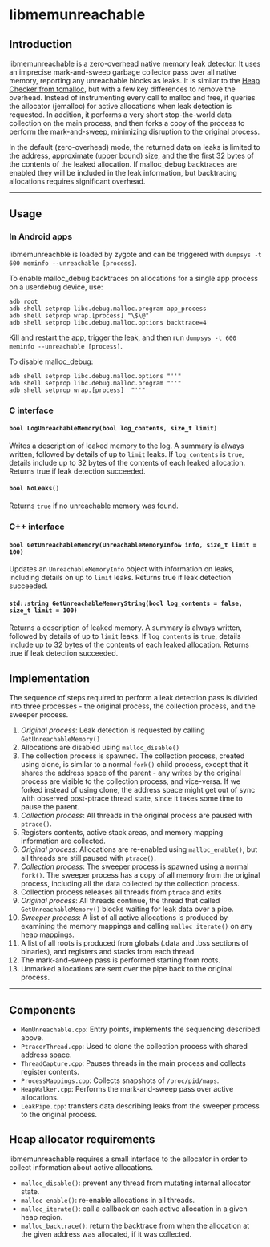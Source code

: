 libmemunreachable
================

Introduction
--------------
libmemunreachable is a zero-overhead native memory leak detector.  It uses an imprecise mark-and-sweep garbage collector pass over all native memory, reporting any unreachable blocks as leaks.  It is similar to the [Heap Checker from tcmalloc](http://htmlpreview.github.io/?https://github.com/gperftools/gperftools/blob/master/doc/heap_checker.html), but with a few key differences to remove the overhead.  Instead of instrumenting every call to malloc and free, it queries the allocator (jemalloc) for active allocations when leak detection is requested.  In addition, it performs a very short stop-the-world data collection on the main process, and then forks a copy of the process to perform the mark-and-sweep, minimizing disruption to the original process.

In the default (zero-overhead) mode, the returned data on leaks is limited to the address, approximate (upper bound) size, and the the first 32 bytes of the contents of the leaked allocation.  If malloc_debug backtraces are enabled they will be included in the leak information, but backtracing allocations requires significant overhead.

----------

Usage
-------

### In Android apps ###

libmemunreachble is loaded by zygote and can be triggered with `dumpsys -t 600 meminfo --unreachable [process]`.

To enable malloc\_debug backtraces on allocations for a single app process on a userdebug device, use:
```
adb root
adb shell setprop libc.debug.malloc.program app_process
adb shell setprop wrap.[process] "\$\@"
adb shell setprop libc.debug.malloc.options backtrace=4
```

Kill and restart the app, trigger the leak, and then run `dumpsys -t 600 meminfo --unreachable [process]`.

To disable malloc\_debug:
```
adb shell setprop libc.debug.malloc.options "''"
adb shell setprop libc.debug.malloc.program "''"
adb shell setprop wrap.[process]  "''"
```

### C interface ###

#### `bool LogUnreachableMemory(bool log_contents, size_t limit)` ####
Writes a description of leaked memory to the log.  A summary is always written, followed by details of up to `limit` leaks.  If `log_contents` is `true`, details include up to 32 bytes of the contents of each leaked allocation.
Returns true if leak detection succeeded.

#### `bool NoLeaks()` ####
Returns `true` if no unreachable memory was found.

### C++ interface ###

#### `bool GetUnreachableMemory(UnreachableMemoryInfo& info, size_t limit = 100)` ####
Updates an `UnreachableMemoryInfo` object with information on leaks, including details on up to `limit` leaks.  Returns true if leak detection succeeded.

#### `std::string GetUnreachableMemoryString(bool log_contents = false, size_t limit = 100)` ####
Returns a description of leaked memory.  A summary is always written, followed by details of up to `limit` leaks.  If `log_contents` is `true`, details include up to 32 bytes of the contents of each leaked allocation.
Returns true if leak detection succeeded.

Implementation
-------------------
The sequence of steps required to perform a leak detection pass is divided into three processes - the original process, the collection process, and the sweeper process.

 1. *Original process*: Leak detection is requested by calling `GetUnreachableMemory()`
 2. Allocations are disabled using `malloc_disable()`
 3. The collection process is spawned.  The collection process, created using clone, is similar to a normal `fork()` child process, except that it shares the address space of the parent - any writes by the original process are visible to the collection process, and vice-versa. If we forked instead of using clone, the address space might get out of sync with observed post-ptrace thread state, since it takes some time to pause the parent.
 4. *Collection process*: All threads in the original process are paused with `ptrace()`.
 5. Registers contents, active stack areas, and memory mapping information are collected.
 6. *Original process*: Allocations are re-enabled using `malloc_enable()`, but all threads are still paused with `ptrace()`.
 7. *Collection process*: The sweeper process is spawned using a normal `fork()`.  The sweeper process has a copy of all memory from the original process, including all the data collected by the collection process.
 8. Collection process releases all threads from `ptrace` and exits
 9. *Original process*: All threads continue, the thread that called `GetUnreachableMemory()` blocks waiting for leak data over a pipe.
 10. *Sweeper process*: A list of all active allocations is produced by examining the memory mappings and calling `malloc_iterate()` on any heap mappings.
 11. A list of all roots is produced from globals (.data and .bss sections of binaries), and registers and stacks from each thread.
 12. The mark-and-sweep pass is performed starting from roots.
 13. Unmarked allocations are sent over the pipe back to the original process.

----------


Components
---------------
- `MemUnreachable.cpp`: Entry points, implements the sequencing described above.
- `PtracerThread.cpp`: Used to clone the collection process with shared address space.
- `ThreadCapture.cpp`: Pauses threads in the main process and collects register contents.
- `ProcessMappings.cpp`: Collects snapshots of `/proc/pid/maps`.
- `HeapWalker.cpp`: Performs the mark-and-sweep pass over active allocations.
- `LeakPipe.cpp`: transfers data describing leaks from the sweeper process to the original process.


Heap allocator requirements
----------------------------------
libmemunreachable requires a small interface to the allocator in order to collect information about active allocations.

 - `malloc_disable()`: prevent any thread from mutating internal allocator state.
 - `malloc enable()`: re-enable allocations in all threads.
 - `malloc_iterate()`: call a callback on each active allocation in a given heap region.
 - `malloc_backtrace()`: return the backtrace from when the allocation at the given address was allocated, if it was collected.
